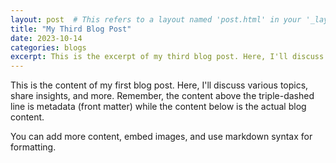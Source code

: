 ```yaml
---
layout: post  # This refers to a layout named 'post.html' in your '_layouts' directory.
title: "My Third Blog Post"
date: 2023-10-14
categories: blogs
excerpt: This is the excerpt of my third blog post. Here, I'll discuss various topics, share insights, and more. Remember, the content above the triple-dashed line is metadata (front matter) while the content below is the actual blog content.
---
```


This is the content of my first blog post. Here, I'll discuss various topics, share insights, and more. Remember, the content above the triple-dashed line is metadata (front matter) while the content below is the actual blog content.

You can add more content, embed images, and use markdown syntax for formatting.
